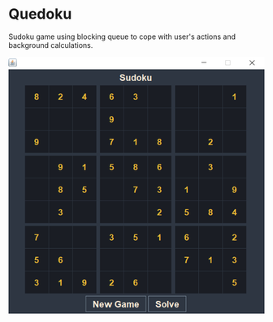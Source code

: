 # Quedoku
Sudoku game using blocking queue to cope with user's actions and background calculations. 

![Quedoku game](https://github.com/RiemannSphere/Quedoku/blob/quedoku/quedoku.png)
